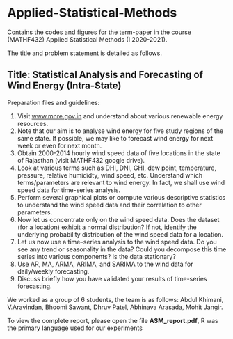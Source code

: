 # Applied-Statistical-Methods
Contains the codes and figures for the term-paper in the course (MATHF432) Applied Statistical Methods (I 2020-2021).

The title and problem statement is detailed as follows.

## Title: Statistical Analysis and Forecasting of Wind Energy (Intra-State)
Preparation files and guidelines:
1. Visit www.mnre.gov.in and understand about various renewable energy resources.
2. Note that our aim is to analyse wind energy for five study regions of the same state. If possible, we may
like to forecast wind energy for next week or even for next month.
3. Obtain 2000-2014 hourly wind speed data of five locations in the state of Rajasthan (visit MATHF432
google drive).
4. Look at various terms such as DHI, DNI, GHI, dew point, temperature, pressure, relative humididty,
wind speed, etc. Understand which terms/parameters are relevant to wind energy. In fact, we shall use
wind speed data for time-series analysis.
5. Perform several graphical plots or compute various descriptive statistics to understand the wind speed
data and their correlation to other parameters.
6. Now let us concentrate only on the wind speed data. Does the dataset (for a location) exhibit a normal
distribution? If not, identify the underlying probability distribution of the wind speed data for a location.
7. Let us now use a time–series analysis to the wind speed data. Do you see any trend or seasonality in the
data? Could you decompose this time series into various components? Is the data stationary?
8. Use AR, MA, ARMA, ARIMA, and SARIMA to the wind data for daily/weekly forecasting.
9. Discuss briefly how you have validated your results of time-series forecasting.

We worked as a group of 6 students, the team is as follows: Abdul Khimani, V.Aravindan, Bhoomi Sawant, Dhruv Patel, Abhinava Arasada, Mohit Jangir.

To view the complete report, please open the file **ASM_report.pdf**, R was the primary language used for our experiments
